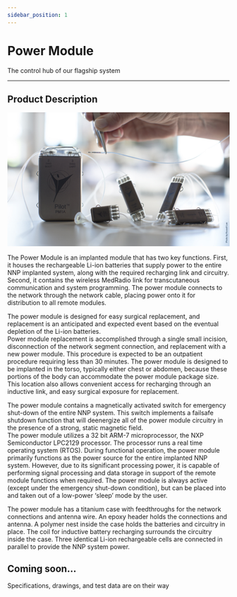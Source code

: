 ```yaml
---
sidebar_position: 1
---
```


# Power Module

The control hub of our flagship system

---

## Product Description

![NNP Device](./img/nnp.jpg)

The Power Module is an implanted module that has two key functions.  First, it houses the 
rechargeable Li-ion batteries that supply power to the entire NNP implanted system, along 
with the required recharging link and circuitry.  Second, it contains the wireless MedRadio 
link for transcutaneous communication and system programming.  The power module
connects to the network through the network cable, placing power onto it for distribution to 
all remote modules.

The power module is designed for easy surgical replacement, and replacement is an 
anticipated and expected event based on the eventual depletion of the Li-ion batteries.  
Power module replacement is accomplished through a single small incision, disconnection 
of the network segment connection, and replacement with a new power module.  This 
procedure is expected to be an outpatient procedure requiring less than 30 minutes.
The power module is designed to be implanted in the torso, typically either chest or 
abdomen, because these portions of the body can accommodate the power module package 
size.  This location also allows convenient access for recharging through an inductive link, 
and easy surgical exposure for replacement.

The power module contains a magnetically activated switch for emergency shut-down of 
the entire NNP system.  This switch implements a failsafe shutdown function that will deenergize all of the power module circuitry in the presence of a strong, static magnetic field.  
The power module utilizes a 32 bit ARM-7 microprocessor, the NXP Semiconductor 
LPC2129 processor.  The processor runs a real time operating system (RTOS).
During functional operation, the power module primarily functions as the power source for 
the entire implanted NNP system.  However, due to its significant processing power, it is capable of performing signal processing and data storage in support of the remote module 
functions when required.  The power module is always active (except under the emergency 
shut-down condition), but can be placed into and taken out of a low-power  ‘sleep’ mode by 
the user. 

The power module has a titanium case with feedthroughs for the network connections and 
antenna wire. An epoxy header holds the connections and antenna.  A polymer nest inside 
the case holds the batteries and circuitry in place.  The coil for inductive battery recharging 
surrounds the circuitry inside the case.  Three identical Li-ion rechargeable cells are 
connected in parallel to provide the NNP system power.

## Coming soon...

Specifications, drawings, and test data are on their way
